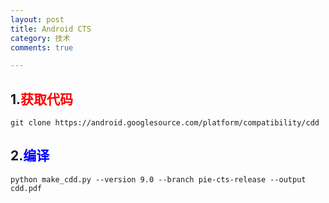 ```yaml
---
layout: post
title: Android CTS
category: 技术
comments: true

---
```

## 1.<font color=red>获取代码</font> 
``git clone https://android.googlesource.com/platform/compatibility/cdd``

## 2.<font color=blue>编译</font>  
``python make_cdd.py --version 9.0 --branch pie-cts-release --output cdd.pdf ``